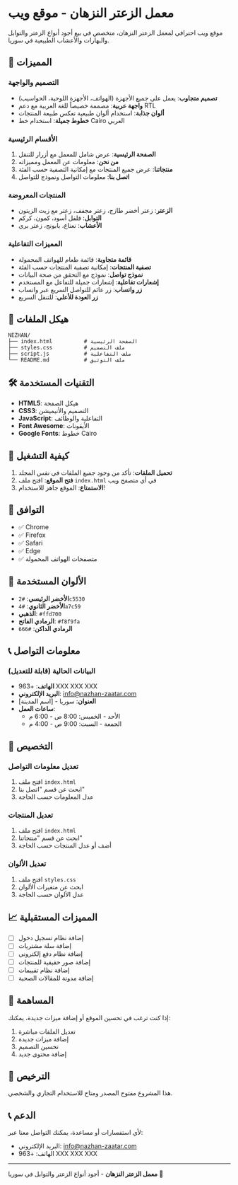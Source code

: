 # معمل الزعتر النزهان - موقع ويب

موقع ويب احترافي لمعمل الزعتر النزهان، متخصص في بيع أجود أنواع الزعتر والتوابل والبهارات والأعشاب الطبيعية في سوريا.

## 🚀 المميزات

### التصميم والواجهة
- **تصميم متجاوب**: يعمل على جميع الأجهزة (الهواتف، الأجهزة اللوحية، الحواسيب)
- **واجهة عربية**: مصممة خصيصاً للغة العربية مع دعم RTL
- **ألوان جذابة**: استخدام ألوان طبيعية تعكس طبيعة المنتجات
- **خطوط جميلة**: استخدام خط Cairo العربي

### الأقسام الرئيسية
1. **الصفحة الرئيسية**: عرض شامل للمعمل مع أزرار للتنقل
2. **من نحن**: معلومات عن المعمل ومميزاته
3. **منتجاتنا**: عرض جميع المنتجات مع إمكانية التصفية حسب الفئة
4. **اتصل بنا**: معلومات التواصل ونموذج للتواصل

### المنتجات المعروضة
- **الزعتر**: زعتر أخضر طازج، زعتر مجفف، زعتر مع زيت الزيتون
- **التوابل**: فلفل أسود، كمون، كركم
- **الأعشاب**: نعناع، بابونج، زعتر بري

### المميزات التفاعلية
- **قائمة متجاوبة**: قائمة طعام للهواتف المحمولة
- **تصفية المنتجات**: إمكانية تصفية المنتجات حسب الفئة
- **نموذج تواصل**: نموذج مع التحقق من صحة البيانات
- **إشعارات تفاعلية**: إشعارات جميلة للتفاعل مع المستخدم
- **زر واتساب**: زر عائم للتواصل السريع عبر واتساب
- **زر العودة للأعلى**: للتنقل السريع

## 📁 هيكل الملفات

```
NEZHAN/
├── index.html          # الصفحة الرئيسية
├── styles.css          # ملف التصميم
├── script.js           # ملف التفاعلية
└── README.md           # ملف التوثيق
```

## 🛠️ التقنيات المستخدمة

- **HTML5**: هيكل الصفحة
- **CSS3**: التصميم والأنيميشن
- **JavaScript**: التفاعلية والوظائف
- **Font Awesome**: الأيقونات
- **Google Fonts**: خطوط Cairo

## 🚀 كيفية التشغيل

1. **تحميل الملفات**: تأكد من وجود جميع الملفات في نفس المجلد
2. **فتح الموقع**: افتح ملف `index.html` في أي متصفح ويب
3. **الاستمتاع**: الموقع جاهز للاستخدام!

## 📱 التوافق

- ✅ Chrome
- ✅ Firefox
- ✅ Safari
- ✅ Edge
- ✅ متصفحات الهواتف المحمولة

## 🎨 الألوان المستخدمة

- **الأخضر الرئيسي**: `#2c5530`
- **الأخضر الثانوي**: `#4a7c59`
- **الذهبي**: `#ffd700`
- **الرمادي الفاتح**: `#f8f9fa`
- **الرمادي الداكن**: `#666`

## 📞 معلومات التواصل

### البيانات الحالية (قابلة للتعديل)
- **الهاتف**: +963 XXX XXX XXX
- **البريد الإلكتروني**: info@nazhan-zaatar.com
- **العنوان**: سوريا - [اسم المدينة]
- **ساعات العمل**: 
  - الأحد - الخميس: 8:00 ص - 6:00 م
  - الجمعة - السبت: 9:00 ص - 4:00 م

## 🔧 التخصيص

### تعديل معلومات التواصل
1. افتح ملف `index.html`
2. ابحث عن قسم "اتصل بنا"
3. عدل المعلومات حسب الحاجة

### تعديل المنتجات
1. افتح ملف `index.html`
2. ابحث عن قسم "منتجاتنا"
3. أضف أو عدل المنتجات حسب الحاجة

### تعديل الألوان
1. افتح ملف `styles.css`
2. ابحث عن متغيرات الألوان
3. عدل الألوان حسب الحاجة

## 📈 المميزات المستقبلية

- [ ] إضافة نظام تسجيل دخول
- [ ] إضافة سلة مشتريات
- [ ] إضافة نظام دفع إلكتروني
- [ ] إضافة صور حقيقية للمنتجات
- [ ] إضافة نظام تقييمات
- [ ] إضافة مدونة للمقالات الصحية

## 🤝 المساهمة

إذا كنت ترغب في تحسين الموقع أو إضافة ميزات جديدة، يمكنك:

1. تعديل الملفات مباشرة
2. إضافة ميزات جديدة
3. تحسين التصميم
4. إضافة محتوى جديد

## 📄 الترخيص

هذا المشروع مفتوح المصدر ومتاح للاستخدام التجاري والشخصي.

## 📞 الدعم

لأي استفسارات أو مساعدة، يمكنك التواصل معنا عبر:
- البريد الإلكتروني: info@nazhan-zaatar.com
- الهاتف: +963 XXX XXX XXX

---

**معمل الزعتر النزهان** - أجود أنواع الزعتر والتوابل في سوريا 🌿
